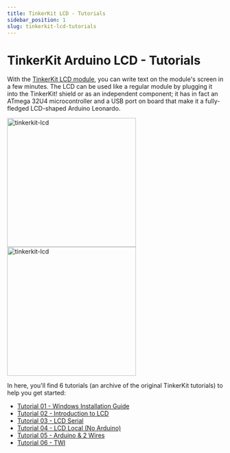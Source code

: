 ```yaml
---
title: TinkerKit LCD - Tutorials
sidebar_position: 1
slug: tinkerkit-lcd-tutorials
---
```


# TinkerKit Arduino LCD - Tutorials

With the [TinkerKit LCD module](https://www.canadarobotix.com/products/1654), you can write text on the module's screen in a few minutes. The LCD can be used like a regular module by plugging it into the TinkerKit! shield or as an independent component; it has in fact an ATmega 32U4 microcontroller and a USB port on board that make it a fully-fledged LCD-shaped Arduino Leonardo.

<img src="https://cdn.shopify.com/s/files/1/0015/7571/4865/products/1654_20_1_1024x1024@2x.jpg" alt="tinkerkit-lcd" width="300"/>
<img src="https://cdn.shopify.com/s/files/1/0015/7571/4865/products/1654_20_3_1024x1024@2x.jpg" alt="tinkerkit-lcd" width="300"/>

In here, you'll find 6 tutorials (an archive of the original TinkerKit tutorials) to help you get started:

* [Tutorial 01 - Windows Installation Guide](tinkerkit-lcd-tutorial-01-windows-installation-guide)
* [Tutorial 02 - Introduction to LCD](tinkerkit-lcd-tutorial-02-introduction-to-lcd)
* [Tutorial 03 - LCD Serial](tinkerkit-lcd-tutorial-03-lcd-serial)
* [Tutorial 04 - LCD Local (No Arduino)](tinkerkit-lcd-tutorial-04-lcd-local-no-arduino)
* [Tutorial 05 - Arduino & 2 Wires](tinkerkit-lcd-tutorial-05-arduino-2-wires)
* [Tutorial 06 - TWI](tinkerkit-lcd-tutorial-06-arduino-2-wires)